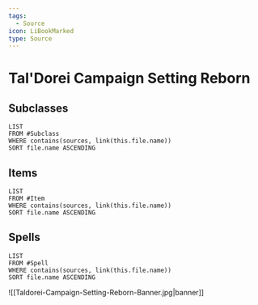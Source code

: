 ```yaml
---
tags:
  - Source
icon: LiBookMarked
type: Source
---
```


# Tal'Dorei Campaign Setting Reborn

## Subclasses

```dataview
LIST
FROM #Subclass 
WHERE contains(sources, link(this.file.name))
SORT file.name ASCENDING
```

## Items

```dataview
LIST
FROM #Item 
WHERE contains(sources, link(this.file.name))
SORT file.name ASCENDING
```

## Spells

```dataview
LIST
FROM #Spell
WHERE contains(sources, link(this.file.name))
SORT file.name ASCENDING
```

![[Taldorei-Campaign-Setting-Reborn-Banner.jpg|banner]]
